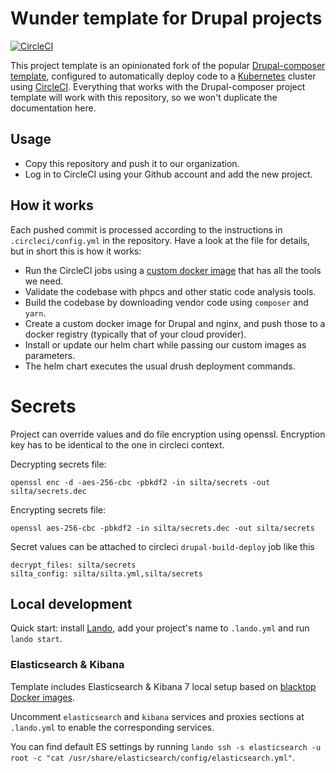 # Wunder template for Drupal projects

[![CircleCI](https://circleci.com/gh/wunderio/drupal-project/tree/master.svg?style=svg)](https://circleci.com/gh/wunderio/drupal-project/tree/master)

This project template is an opinionated fork of the popular [Drupal-composer template](https://github.com/drupal-composer/drupal-project), configured to automatically deploy code to a [Kubernetes](https://kubernetes.io/) cluster using [CircleCI](https://circleci.com/). Everything that works with the Drupal-composer project template will work with this repository, so we won't duplicate the documentation here.

## Usage

- Copy this repository and push it to our organization. 
- Log in to CircleCI using your Github account and add the new project.

 
## How it works

Each pushed commit is processed according to the instructions in `.circleci/config.yml` in the repository. 
Have a look at the file for details, but in short this is how it works:

- Run the CircleCI jobs using a [custom docker image](https://github.com/wunderio/circleci-builder) that has all the tools we need.  
- Validate the codebase with phpcs and other static code analysis tools.
- Build the codebase by downloading vendor code using `composer` and `yarn`.
- Create a custom docker image for Drupal and nginx, and push those to a docker registry (typically that of your cloud provider).
- Install or update our helm chart while passing our custom images as parameters.
- The helm chart executes the usual drush deployment commands.

# Secrets

Project can override values and do file encryption using openssl.
Encryption key has to be identical to the one in circleci context.

Decrypting secrets file:
```
openssl enc -d -aes-256-cbc -pbkdf2 -in silta/secrets -out silta/secrets.dec
```

Encrypting secrets file:
```
openssl aes-256-cbc -pbkdf2 -in silta/secrets.dec -out silta/secrets
```

Secret values can be attached to circleci `drupal-build-deploy` job like this
```
decrypt_files: silta/secrets
silta_config: silta/silta.yml,silta/secrets
```

## Local development

Quick start: install [Lando](https://docs.devwithlando.io/), add your project's name to `.lando.yml` and run `lando start`.

### Elasticsearch & Kibana

Template includes Elasticsearch & Kibana 7 local setup based on [blacktop Docker images](https://hub.docker.com/u/blacktop).

Uncomment `elasticsearch` and `kibana` services and proxies sections at `.lando.yml` to enable the corresponding services.

You can find default ES settings by running `lando ssh -s elasticsearch -u root -c "cat /usr/share/elasticsearch/config/elasticsearch.yml"`.
